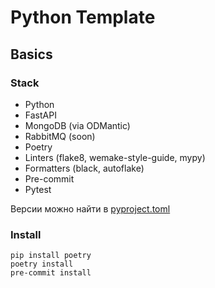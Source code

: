 # Python Template
## Basics
### Stack
- Python
- FastAPI
- MongoDB (via ODMantic)
- RabbitMQ (soon)
- Poetry
- Linters (flake8, wemake-style-guide, mypy)
- Formatters (black, autoflake)
- Pre-commit
- Pytest

Версии можно найти в [pyproject.toml](./pyproject.toml)

### Install
```
pip install poetry
poetry install
pre-commit install
```
